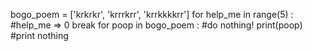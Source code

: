 bogo_poem = ['krkrkr', 'krrrkrr', 'krrkkkkrr']
for help_me in range(5) : #help_me => 0
	break
	for poop in bogo_poem : #do nothing!
		print(poop)
#print nothing

